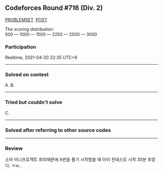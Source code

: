 ## Codeforces Round #716 (Div. 2)

[PROBLEMSET](https://codeforces.com/contest/1514)&nbsp;
[POST](https://codeforces.com/blog/entry/89771)&nbsp;

<p>
  
The scoring distribution:<br>
500 — 1000 — 1500 — 2250 — 2500 — 3000
</p>

### Participation

<p>Realtime, 2021-04-20 22:35 UTC+9</p>

---

### Solved on contest

<p>A. B.</p>

---

### Tried but couldn't solve

<p>C.</p>

---

### Solved after referring to other source codes

<p></p>

---

### Review

<p>소마 미니프로젝트 회의때문에 A번을 풀기 시작했을 때 이미 컨테스트 시작 30분 후였다. ㄲㅂ..</p>

<!-- <br>A.<br> -->